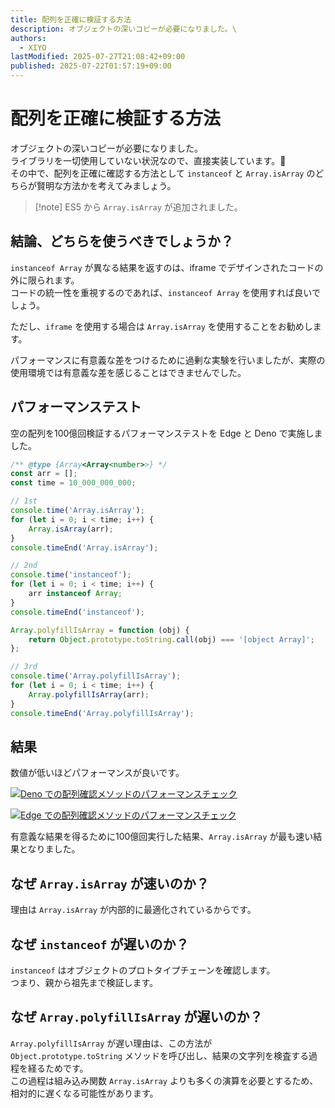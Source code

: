 ```yaml
---
title: 配列を正確に検証する方法
description: オブジェクトの深いコピーが必要になりました。\
authors:
  - XIYO
lastModified: 2025-07-27T21:08:42+09:00
published: 2025-07-22T01:57:19+09:00
---
```

# 配列を正確に検証する方法

オブジェクトの深いコピーが必要になりました。\
ライブラリを一切使用していない状況なので、直接実装しています。🤣\
その中で、配列を正確に確認する方法として `instanceof` と `Array.isArray` のどちらが賢明な方法かを考えてみましょう。

> \[!note]
> ES5 から `Array.isArray` が追加されました。

## 結論、どちらを使うべきでしょうか？

`instanceof Array` が異なる結果を返すのは、iframe でデザインされたコードの外に限られます。\
コードの統一性を重視するのであれば、`instanceof Array` を使用すれば良いでしょう。

ただし、`iframe` を使用する場合は `Array.isArray` を使用することをお勧めします。

パフォーマンスに有意義な差をつけるために過剰な実験を行いましたが、実際の使用環境では有意義な差を感じることはできませんでした。

## パフォーマンステスト

空の配列を100億回検証するパフォーマンステストを Edge と Deno で実施しました。

```javascript
/** @type {Array<Array<number>>} */
const arr = [];
const time = 10_000_000_000;

// 1st
console.time('Array.isArray');
for (let i = 0; i < time; i++) {
	Array.isArray(arr);
}
console.timeEnd('Array.isArray');

// 2nd
console.time('instanceof');
for (let i = 0; i < time; i++) {
	arr instanceof Array;
}
console.timeEnd('instanceof');

Array.polyfillIsArray = function (obj) {
	return Object.prototype.toString.call(obj) === '[object Array]';
};

// 3rd
console.time('Array.polyfillIsArray');
for (let i = 0; i < time; i++) {
	Array.polyfillIsArray(arr);
}
console.timeEnd('Array.polyfillIsArray');
```

## 結果

数値が低いほどパフォーマンスが良いです。

[![Deno での配列確認メソッドのパフォーマンスチェック](https://mermaid.ink/img/pako:eNpFkE9PwzAMxb-K5RNIbdVS_owekIBx4ICEBCeWHbzUXaO1SZWkUqtp3510YSIX51m_9-L4iNLUjBVOs2zJ-nTHnoSGcLzyHYPAZ2tphteW5QE-2TbG9qQlg9KwZm2gyOElwD07gdE5pTQpB5s_b6bcuQpMQpzSzi9-00QdkcF0c6O67v2CbmPUHKMEvk0sR6-Mhu_wFFw5ltcCIYc0fYJVHukdWdgUeXZ3c5tA-Zg9lGUC96usKIstJthzGF3V4bfHhRfoW-5ZYBWuNdnDMv8pcDR68zVriZW3IydozbhvL2IcavK8VrS31GPVUOdCdyD9Y8y_5lp5Yz_ibs8rPv0C4mF0cw?type=png)](https://mermaid.live/edit#pako:eNpFkE9PwzAMxb-K5RNIbdVS_owekIBx4ICEBCeWHbzUXaO1SZWkUqtp3510YSIX51m_9-L4iNLUjBVOs2zJ-nTHnoSGcLzyHYPAZ2tphteW5QE-2TbG9qQlg9KwZm2gyOElwD07gdE5pTQpB5s_b6bcuQpMQpzSzi9-00QdkcF0c6O67v2CbmPUHKMEvk0sR6-Mhu_wFFw5ltcCIYc0fYJVHukdWdgUeXZ3c5tA-Zg9lGUC96usKIstJthzGF3V4bfHhRfoW-5ZYBWuNdnDMv8pcDR68zVriZW3IydozbhvL2IcavK8VrS31GPVUOdCdyD9Y8y_5lp5Yz_ibs8rPv0C4mF0cw)

[![Edge での配列確認メソッドのパフォーマンスチェック](https://mermaid.ink/img/pako:eNpFkMFuwjAMhl_F8gmktipoha2HSWPjsMOkSdtphINJXRrRJihJtVaId18gQ-SS_NGXz7FPKE3FWOIwyoasT3fsSWgIyyvfMgh8sZZGeG1YHuCTbW1sR1oyKA0ra34dW5isqz1PYZbDKjzr2AmMjiGlQTnY_Fsy5a67wCSIlXb-YjJ1zBE5mnasVdu-39BtVI1RJXA9sOy9Mhq-QymYOJZTgZBDmj7DYx7pHVnYzJbZfFEkUDxkxdM8gWWRLfJ8iwl2HJpQVej7dOEF-oY7FliGY0X2cPn_OXDUe_M1aomltz0naE2_b26hP1bk-U3R3lKHZU2tC7dH0j_G3DNXyhv7Ead8Hfb5D6fxd78?type=png)](https://mermaid.live/edit#pako:eNpFkMFuwjAMhl_F8gmktipoha2HSWPjsMOkSdtphINJXRrRJihJtVaId18gQ-SS_NGXz7FPKE3FWOIwyoasT3fsSWgIyyvfMgh8sZZGeG1YHuCTbW1sR1oyKA0ra34dW5isqz1PYZbDKjzr2AmMjiGlQTnY_Fsy5a67wCSIlXb-YjJ1zBE5mnasVdu-39BtVI1RJXA9sOy9Mhq-QymYOJZTgZBDmj7DYx7pHVnYzJbZfFEkUDxkxdM8gWWRLfJ8iwl2HJpQVej7dOEF-oY7FliGY0X2cPn_OXDUe_M1aomltz0naE2_b26hP1bk-U3R3lKHZU2tC7dH0j_G3DNXyhv7Ead8Hfb5D6fxd78)

有意義な結果を得るために100億回実行した結果、`Array.isArray` が最も速い結果となりました。

## なぜ `Array.isArray` が速いのか？

理由は `Array.isArray` が内部的に最適化されているからです。

## なぜ `instanceof` が遅いのか？

`instanceof` はオブジェクトのプロトタイプチェーンを確認します。\
つまり、親から祖先まで検証します。

## なぜ `Array.polyfillIsArray` が遅いのか？

`Array.polyfillIsArray` が遅い理由は、この方法が `Object.prototype.toString` メソッドを呼び出し、結果の文字列を検査する過程を経るためです。\
この過程は組み込み関数 `Array.isArray` よりも多くの演算を必要とするため、相対的に遅くなる可能性があります。
